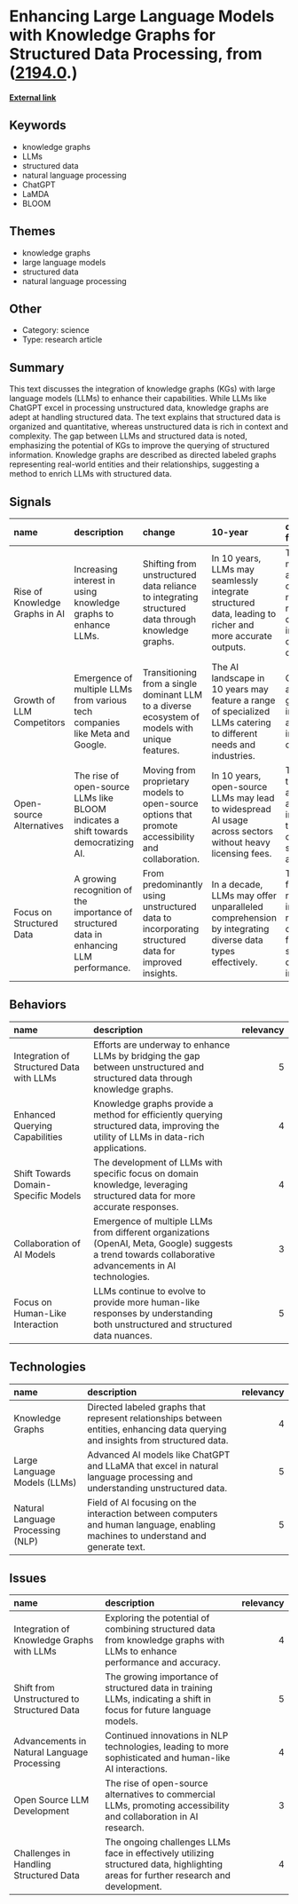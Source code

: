 # __Enhancing Large Language Models with Knowledge Graphs for Structured Data Processing__, from ([2194.0](https://kghosh.substack.com/p/2194.0).)

__[External link](https://towardsdatascience.com/harnessing-the-power-of-knowledge-graphs-enriching-an-llm-with-structured-data-997fabc62386)__



## Keywords

* knowledge graphs
* LLMs
* structured data
* natural language processing
* ChatGPT
* LaMDA
* BLOOM

## Themes

* knowledge graphs
* large language models
* structured data
* natural language processing

## Other

* Category: science
* Type: research article

## Summary

This text discusses the integration of knowledge graphs (KGs) with large language models (LLMs) to enhance their capabilities. While LLMs like ChatGPT excel in processing unstructured data, knowledge graphs are adept at handling structured data. The text explains that structured data is organized and quantitative, whereas unstructured data is rich in context and complexity. The gap between LLMs and structured data is noted, emphasizing the potential of KGs to improve the querying of structured information. Knowledge graphs are described as directed labeled graphs representing real-world entities and their relationships, suggesting a method to enrich LLMs with structured data.

## Signals

| name                           | description                                                                              | change                                                                                              | 10-year                                                                                                          | driving-force                                                                                                |   relevancy |
|:-------------------------------|:-----------------------------------------------------------------------------------------|:----------------------------------------------------------------------------------------------------|:-----------------------------------------------------------------------------------------------------------------|:-------------------------------------------------------------------------------------------------------------|------------:|
| Rise of Knowledge Graphs in AI | Increasing interest in using knowledge graphs to enhance LLMs.                           | Shifting from unstructured data reliance to integrating structured data through knowledge graphs.   | In 10 years, LLMs may seamlessly integrate structured data, leading to richer and more accurate outputs.         | The need for more accurate and contextually relevant AI responses drives the integration of structured data. |           4 |
| Growth of LLM Competitors      | Emergence of multiple LLMs from various tech companies like Meta and Google.             | Transitioning from a single dominant LLM to a diverse ecosystem of models with unique features.     | The AI landscape in 10 years may feature a range of specialized LLMs catering to different needs and industries. | Competition among tech giants drives innovation and diversity in LLM capabilities.                           |           5 |
| Open-source Alternatives       | The rise of open-source LLMs like BLOOM indicates a shift towards democratizing AI.      | Moving from proprietary models to open-source options that promote accessibility and collaboration. | In 10 years, open-source LLMs may lead to widespread AI usage across sectors without heavy licensing fees.       | The push for transparency and accessibility in AI fosters the growth of open-source alternatives.            |           4 |
| Focus on Structured Data       | A growing recognition of the importance of structured data in enhancing LLM performance. | From predominantly using unstructured data to incorporating structured data for improved insights.  | In a decade, LLMs may offer unparalleled comprehension by integrating diverse data types effectively.            | The demand for more reliable and informative responses drives the focus on structured data integration.      |           4 |

## Behaviors

| name                                     | description                                                                                                                                            |   relevancy |
|:-----------------------------------------|:-------------------------------------------------------------------------------------------------------------------------------------------------------|------------:|
| Integration of Structured Data with LLMs | Efforts are underway to enhance LLMs by bridging the gap between unstructured and structured data through knowledge graphs.                            |           5 |
| Enhanced Querying Capabilities           | Knowledge graphs provide a method for efficiently querying structured data, improving the utility of LLMs in data-rich applications.                   |           4 |
| Shift Towards Domain-Specific Models     | The development of LLMs with specific focus on domain knowledge, leveraging structured data for more accurate responses.                               |           4 |
| Collaboration of AI Models               | Emergence of multiple LLMs from different organizations (OpenAI, Meta, Google) suggests a trend towards collaborative advancements in AI technologies. |           3 |
| Focus on Human-Like Interaction          | LLMs continue to evolve to provide more human-like responses by understanding both unstructured and structured data nuances.                           |           5 |

## Technologies

| name                              | description                                                                                                                       |   relevancy |
|:----------------------------------|:----------------------------------------------------------------------------------------------------------------------------------|------------:|
| Knowledge Graphs                  | Directed labeled graphs that represent relationships between entities, enhancing data querying and insights from structured data. |           4 |
| Large Language Models (LLMs)      | Advanced AI models like ChatGPT and LLaMA that excel in natural language processing and understanding unstructured data.          |           5 |
| Natural Language Processing (NLP) | Field of AI focusing on the interaction between computers and human language, enabling machines to understand and generate text.  |           5 |

## Issues

| name                                        | description                                                                                                                         |   relevancy |
|:--------------------------------------------|:------------------------------------------------------------------------------------------------------------------------------------|------------:|
| Integration of Knowledge Graphs with LLMs   | Exploring the potential of combining structured data from knowledge graphs with LLMs to enhance performance and accuracy.           |           4 |
| Shift from Unstructured to Structured Data  | The growing importance of structured data in training LLMs, indicating a shift in focus for future language models.                 |           5 |
| Advancements in Natural Language Processing | Continued innovations in NLP technologies, leading to more sophisticated and human-like AI interactions.                            |           4 |
| Open Source LLM Development                 | The rise of open-source alternatives to commercial LLMs, promoting accessibility and collaboration in AI research.                  |           3 |
| Challenges in Handling Structured Data      | The ongoing challenges LLMs face in effectively utilizing structured data, highlighting areas for further research and development. |           4 |